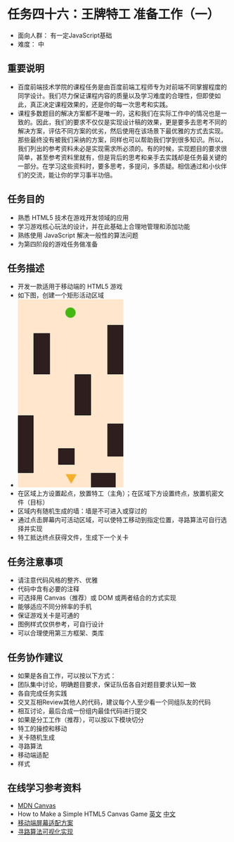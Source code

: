 # 任务四十六：王牌特工 准备工作（一）
* 面向人群：
有一定JavaScript基础
* 难度：
中

## 重要说明
* 百度前端技术学院的课程任务是由百度前端工程师专为对前端不同掌握程度的同学设计。我们尽力保证课程内容的质量以及学习难度的合理性，但即使如此，真正决定课程效果的，还是你的每一次思考和实践。
* 课程多数题目的解决方案都不是唯一的，这和我们在实际工作中的情况也是一致的。因此，我们的要求不仅仅是实现设计稿的效果，更是要多去思考不同的解决方案，评估不同方案的优劣，然后使用在该场景下最优雅的方式去实现。那些最终没有被我们采纳的方案，同样也可以帮助我们学到很多知识。所以，我们列出的参考资料未必是实现需求所必须的。有的时候，实现题目的要求很简单，甚至参考资料里就有，但是背后的思考和亲手去实践却是任务最关键的一部分。在学习这些资料时，要多思考，多提问，多质疑。相信通过和小伙伴们的交流，能让你的学习事半功倍。

## 任务目的
* 熟悉 HTML5 技术在游戏开发领域的应用
* 学习游戏核心玩法的设计，并在此基础上合理地管理和添加功能
* 熟练使用 JavaScript 解决一般性的算法问题
* 为第四阶段的游戏任务做准备

## 任务描述
* 开发一款适用于移动端的 HTML5 游戏
* 如下图，创建一个矩形活动区域
* ![下图](task_3_46_1.png)
* 在区域上方设置起点，放置特工（主角）；在区域下方设置终点，放置机密文件（目标）
* 区域内有随机生成的墙：墙是不可进入或穿过的
* 通过点击屏幕内可活动区域，可以使特工移动到指定位置，寻路算法可自行选择并实现
* 特工抵达终点获得文件，生成下一个关卡

## 任务注意事项
* 请注意代码风格的整齐、优雅
* 代码中含有必要的注释
* 可选择用 Canvas（推荐）或 DOM 或两者结合的方式实现
* 能够适应不同分辨率的手机
* 保证游戏关卡是可通的
* 图例样式仅供参考，可自行设计
* 可以合理使用第三方框架、类库

## 任务协作建议
* 如果是各自工作，可以按以下方式：
* 团队集中讨论，明确题目要求，保证队伍各自对题目要求认知一致
* 各自完成任务实践
* 交叉互相Review其他人的代码，建议每个人至少看一个同组队友的代码
* 相互讨论，最后合成一份组内最佳代码进行提交
* 如果是分工工作（推荐），可以按以下模块切分
* 特工的操控和移动
* 关卡随机生成
* 寻路算法
* 移动端适配
* 样式

## 在线学习参考资料
* [MDN Canvas](https://developer.mozilla.org/zh-CN/docs/Web/API/Canvas_API)
* How to Make a Simple HTML5 Canvas Game [英文](http://www.lostdecadegames.com/how-to-make-a-simple-html5-canvas-game/) [中文](http://www.cnblogs.com/Wayou/p/how-to-make-a-simple-html5-canvas-game.html)
* [移动端屏幕适配方案](https://github.com/baidu-ife/ife/blob/master/2015_summer/task/game_yangfan_01.md#2-一个适配移动端的游戏场景)
* [寻路算法可视化实现](http://qiao.github.io/PathFinding.js/visual/)
